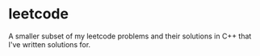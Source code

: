 # leetcode
A smaller subset of my leetcode problems and their solutions in C++ that I've written solutions for.